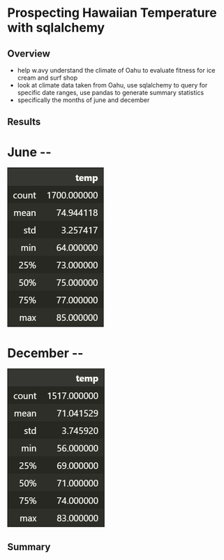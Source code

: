 # Prospecting Hawaiian Temperature with sqlalchemy

## Overview

- help w.avy understand the climate of Oahu to evaluate fitness for ice cream and surf shop
- look at climate data taken from Oahu, use sqlalchemy to query for specific date ranges, use pandas to generate summary statistics
- specifically the months of june and december

## Results

# June -- 
![image](/resources/june.png)

# December --
![image](/resources/december.png)

## Summary
 

